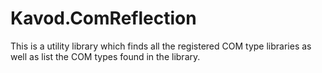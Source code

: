 # Kavod.ComReflection

This is a utility library which finds all the registered COM type libraries as well as list the COM types found in the library.
